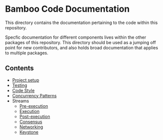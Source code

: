 # Bamboo Code Documentation

This directory contains the documentation pertaining to the code within this repository.

Specfic documentation for different components lives within the other packages of this repository. This directory should be used as a jumping off point for new contributors, and also holds broad documentation that applies to multiple packages.

## Contents

- [Project setup](/setup.md)
- [Testing](/testing.md)
- [Code Style](/code-style.md)
- [Concurrency Patterns](/concurrency.md)
- Streams
  - [Pre-execution](/streams/pre-execution.md)
  - [Execution](/streams/execution.md)
  - [Post-execution](/streams/post-execution.md)
  - [Consensus](/streams/consensus.md)
  - [Networking](/streams/networking.md)
  - [Keystone](/streams/keystone.md)
